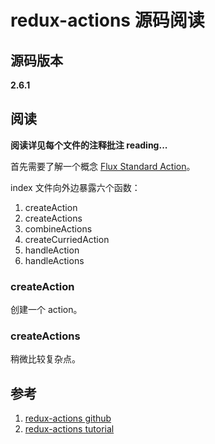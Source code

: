 # redux-actions 源码阅读

## 源码版本

**2.6.1**

## 阅读

**阅读详见每个文件的注释批注 reading...**

首先需要了解一个概念 [Flux Standard Action](https://github.com/redux-utilities/flux-standard-action)。

index 文件向外边暴露六个函数：
1. createAction
2. createActions
3. combineActions
4. createCurriedAction
5. handleAction
6. handleActions

### createAction

创建一个 action。

### createActions

稍微比较复杂点。



## 参考

1. [redux-actions github](https://github.com/redux-utilities/redux-actions)
2. [redux-actions tutorial](https://redux-actions.js.org/)